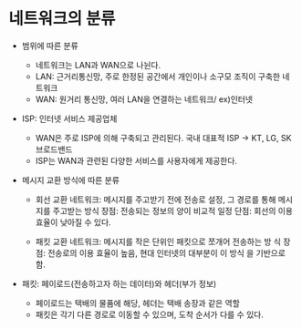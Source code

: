 # 네트워크의 분류

- 범위에 따른 분류
    - 네트워크는 LAN과 WAN으로 나뉜다.
    - LAN: 근거리통신망, 주로 한정된 공간에서 개인이나 소구모 조직이 구축한 네트워크
    - WAN: 원거리 통신망, 여러 LAN을 연결하는 네트워크/ ex)인터넷

- ISP: 인터넷 서비스 제공업체  
    - WAN은 주로 ISP에 의해 구축되고 관리된다. 국내 대표적 ISP -> KT, LG, SK 브로드밴드
    - ISP는 WAN과 관련된 다양한 서비스를 사용자에게 제공한다.

- 메시지 교환 방식에 따른 분류
    - 회선 교환 네트워크: 메시지를 주고받기 전에 전송로 설정, 그 경로를 통해 메시지를 주고받는 방식 
    장점: 전송되는 정보의 양이 비교적 일정
    단점: 회선의 이용 효율이 낮아질 수 있다.

    - 패킷 교환 네트워크: 메시지를 작은 단위인 패킷으로 쪼개어 전송하는 방 식
    장점: 전송로의 이용 효율이 높음, 현대 인터넷의 대부분이 이 방식 을 기반으로 함.

- 패킷: 페이로드(전송하고자 하는 데이터)와 헤더(부가 정보)
    - 페이로드는 택배의 물품에 해당, 헤더는 택배 송장과 같은 역할 
    - 패킷은 각기 다른 경로로 이동할 수 있으며, 도착 순서가 다를 수 있다.




